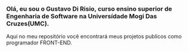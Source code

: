 ### Olá, eu sou o Gustavo Di Risio, curso ensino superior de Engenharia de Software na Universídade Mogi Das Cruzes(UMC).

Aqui no meu repositório você encontrará meus projetos publicos como programador FRONT-END. 

<div>
  <a href="https://www.linkedin.com/in/gustavorisio/" target="_blank" rel="external"><img src="https://img.shields.io/badge/LinkedIn-0077B5?style=for-the-badge&logo=linkedin&logoColor=white" target="_blank" rel="external" alt=""></a>
</div>
<div>
  <a href="https://www.linkedin.com/in/gustavorisio/"target="_blank" rel="external"><img src="https://img.shields.io/badge/JavaScript-F7DF1E?style=for-the-badge&logo=javascript&logoColor=black" target="_blank" rel="external" alt=""></a>
</div>


